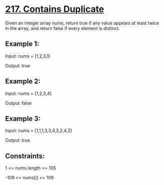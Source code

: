# [217. Contains Duplicate](https://leetcode.com/problems/contains-duplicate/)

Given an integer array nums, return true if any value appears at least twice in the array, and return false if every element is distinct.

## Example 1:

Input: nums = [1,2,3,1]

Output: true

## Example 2:

Input: nums = [1,2,3,4]

Output: false

## Example 3:

Input: nums = [1,1,1,3,3,4,3,2,4,2]

Output: true
 

## Constraints:

1 <= nums.length <= 105

-109 <= nums[i] <= 109